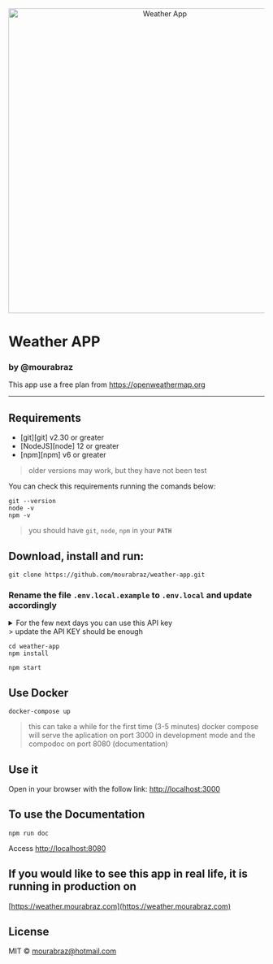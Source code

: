 <div align="center">
    <img width=600 alt="Weather App" src=""/>
</div>

<h1>Weather APP</h1>
<h3>by @mourabraz</h3>

<p>
  This app use a free plan from <a href="https://openweathermap.org">https://openweathermap.org</a>
</p>

<hr />

## Requirements

- [git][git] v2.30 or greater
- [NodeJS][node] 12 or greater
- [npm][npm] v6 or greater

> older versions may work, but they have not been test

You can check this requirements running the comands below:

```shell
git --version
node -v
npm -v
```

> you should have `git`, `node`, `npm` in your **`PATH`**

## Download, install and run:

```shel
git clone https://github.com/mourabraz/weather-app.git
```

### Rename the file `.env.local.example` to `.env.local` and update accordingly

<details>
  <summary>For the few next days you can use this API key</summary>
```
REACT_APP_API_KEY=ff4b75ba8b9484ae3728a24c7d581d87
```
</details>
> update the API KEY should be enough

```shel
cd weather-app
npm install
```

```shel
npm start
```

## Use Docker

```
docker-compose up
```

> this can take a while for the first time (3-5 minutes)
> docker compose will serve the aplication on port 3000 in development mode and the compodoc on port 8080 (documentation)

## Use it

Open in your browser with the follow link:
[http://localhost:3000](http://localhost:3000)

## To use the Documentation

```shel
npm run doc
```

Access [http://localhost:8080](http://localhost:8080)

## If you would like to see this app in real life, it is running in production on

[https://weather.mourabraz.com](https://weather.mourabraz.com)

## License

MIT © mourabraz@hotmail.com
